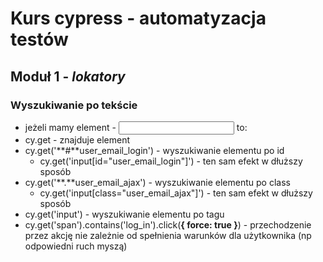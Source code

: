 # Kurs cypress - automatyzacja testów
## Moduł 1 - *lokatory*
### Wyszukiwanie po tekście
- jeżeli mamy element - <input id="user_email_login" class="user_email_ajax"></input> to:
- cy.get - znajduje element
- cy.get('**#**user_email_login') - wyszukiwanie elementu po id
    - cy.get('input[id="user_email_login"]') - ten sam efekt w dłuższy sposób
- cy.get('**.**user_email_ajax') - wyszukiwanie elementu po class
    - cy.get('input[class="user_email_ajax"]') - ten sam efekt w dłuższy sposób
- cy.get('input') - wyszukiwanie elementu po tagu
- cy.get('span').contains('log_in').click(**{ force: true }**) - przechodzenie przez akcję nie zależnie od spełnienia warunków dla użytkownika (np odpowiedni ruch myszą)